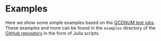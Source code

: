 # Examples

Here we show some simple examples based on the [QCDNUM test jobs](https://www.nikhef.nl/~h24/qcdnum-files/testjobs1701/). These examples and more can be found in the `examples` directory of the [GitHub repository](https://github.com/cescalara/QCDNUM.jl) in the form of Julia scripts. 


